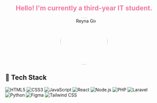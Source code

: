 
<div align="center">
  <h2 style="color: #F2789F;">Hello! I'm currently a third-year IT student.</h2>
  <div style="width: 150px; height: 150px; border-radius: 50%; overflow: hidden; display: inline-block;">
    <img src="https://media0.giphy.com/media/v1.Y2lkPTc5MGI3NjExcWwyNmRxaWI4d3l1ZDllbWEwdjF1bjRnN2Vud3U4MGlzdDE1dG9zdyZlcD12MV9pbnRlcm5hbF9naWZfYnlfaWQmY3Q9Zw/hVVLTGktFcUiQEUfFf/giphy.gif" 
         alt="Reyna GIF" 
         style="width: 100%; height: 100%; object-fit: cover;">
  </div>
</div>

## 👾 Tech Stack

![HTML5](https://img.shields.io/badge/-HTML5-E34F26?style=flat&logo=html5&logoColor=ffffff)
![CSS3](https://img.shields.io/badge/-CSS3-1572B6?style=flat&logo=css3&logoColor=ffffff)
![JavaScript](https://img.shields.io/badge/-JavaScript-F7DF1C?style=flat&logo=javascript&logoColor=000000)
![React](https://img.shields.io/badge/-React-61DAFB?style=flat&logo=react&logoColor=ffffff)
![Node.js](https://img.shields.io/badge/-Node.js-339933?style=flat&logo=nodedotjs&logoColor=ffffff)
![PHP](https://img.shields.io/badge/-PHP-777BB4?style=flat&logo=php&logoColor=ffffff)
![Laravel](https://img.shields.io/badge/-Laravel-E74430?style=flat&logo=laravel&logoColor=ffffff)
![Python](https://img.shields.io/badge/-Python-3776AB?style=flat&logo=python&logoColor=ffffff)
![Figma](https://img.shields.io/badge/-Figma-F24E1E?style=flat&logo=figma&logoColor=ffffff)
![Tailwind CSS](https://img.shields.io/badge/-Tailwind%20CSS-06B6D4?style=flat&logo=tailwindcss&logoColor=ffffff)
